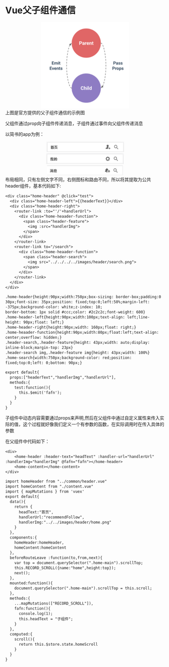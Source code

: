 # Vue父子组件通信
<div style="text-align:center">
  <img src="images/message.png"/>
</div>
上图是官方提供的父子组件通信的示例图 <br />

父组件通过prop向子组件传递消息，子组件通过事件向父组件传递消息<br />

以简书的app为例：<br />

<div style="text-align:center">
  <img src="images/app-home.png"/>
</div>
<div style="text-align:center">
  <img src="images/app-center.png"/>
</div>
<div style="text-align:center">
  <img src="images/app-message.png"/>
</div>
布局相同，只有左侧文字不同，右侧图标和路由不同，所以将其提取为公共header组件，基本代码如下:

```
<div class="home-header" @click="test">
  <div class="home-header-left">{{headerText}}</div>
  <div class="home-header-right">
    <router-link :to="'/'+handlerUrl">
      <div class="home-heaader-function">
        <span class="header-feature">
          <img :src="handlerImg">
        </span>
      </div>
    </router-link>
    <router-link to="/search">
      <div class="home-heaader-function">
        <span class="header-search">
          <img src="../../../../images/header/search.png">
        </span>
      </div>
    </router-link>
  </div>
</div>
```
```
.home-header{height:90px;width:750px;box-sizing: border-box;padding:0 30px;font-size: 35px;position: fixed;top:0;left:50%;margin-left: -375px;background-color: white;z-index: 10;
border-bottom: 1px solid #ccc;color: #2c2c2c;font-weight: 600}
.home-header-left{height:90px;width:100px;text-align: left;line-height: 90px;float: left;}
.home-header-right{height:90px;width: 160px;float: right;}
.home-heaader-function{height:90px;width:80px;float:left;text-align: center;overflow: hidden;}
.header-search,.header-feature{height: 43px;width: auto;display: inline-block;margin-top: 23px}
.header-search img,.header-feature img{height: 43px;width: 100%}
.home-search{width:750px;background-color: red;position: fixed;top:0;left: 0;bottom: 90px;}
```
```
export default{
  props:["headerText","handlerImg","handlerUrl"],
  methods:{
    test:function(){
      this.$emit('fafn');
    }
  }
}
```
子组件中动态内容需要通过props来声明,然后在父组件中通过自定义属性来传入实际的值，这个过程就好像我们定义一个有参数的函数，在实际调用时在传入具体的参数<br />

在父组件中代码如下：<br />

```
<div>
    <home-header :header-text="headText" :handler-url="handlerUrl" :handlerImg="handlerImg" @fafn="fafn"></home-header>
    <home-content></home-content>
</div>
```
```
import homeHeader from "../common/header.vue"
import homeContent from "./content.vue"
import { mapMutations } from 'vuex'
export default{
  data(){
    return {
      headText:"首页",
      handlerUrl:"recommendFollow",
      handlerImg:"../../images/header/home.png"
    }
  },
  components:{
    homeHeader:homeHeader,
    homeContent:homeContent
  },
  beforeRouteLeave :function(to,from,next){
    var top = document.querySelector(".home-main").scrollTop;
    this.RECORD_SCROLL({name:"home",height:top});
    next();
  },
  mounted:function(){
    document.querySelector(".home-main").scrollTop = this.scroll;
  },
  methods:{
    ...mapMutations(["RECORD_SCROLL"]),
    fafn:function(){
      console.log(1);
      this.headText = "子组件";
    }
  },
  computed:{
    scroll(){
      return this.$store.state.homeScroll
    }
  }
}
```


